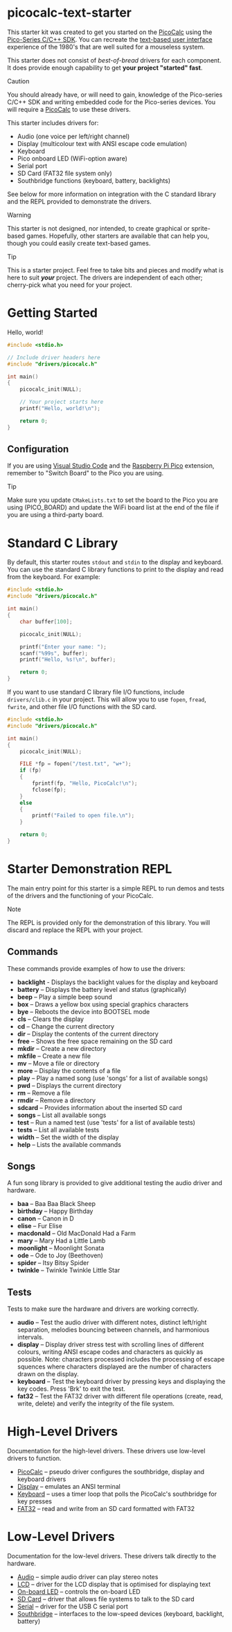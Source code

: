 # picocalc-text-starter

This starter kit was created to get you started on the [PicoCalc](https://www.clockworkpi.com/picocalc) using the [Pico-Series C/C++ SDK](https://www.raspberrypi.com/documentation/microcontrollers/c_sdk.html). You can recreate the [text-based user interface](https://en.wikipedia.org/wiki/Text-based_user_interface) experience of the 1980's that are well suited for a mouseless system.

This starter does not consist of *best-of-bread* drivers for each component. It does provide enough capability to get **your project "started" fast**.


> [!CAUTION]
> You should already have, or will need to gain, knowledge of the Pico-series C/C++ SDK and writing embedded code for the Pico-series devices. You will require a [PicoCalc](https://www.clockworkpi.com/product-page/picocalc) to use these drivers.

This starter includes drivers for:

- Audio (one voice per left/right channel)
- Display (multicolour text with ANSI escape code emulation)
- Keyboard
- Pico onboard LED (WiFi-option aware)
- Serial port
- SD Card (FAT32 file system only)
- Southbridge functions (keyboard, battery, backlights)

See below for more information on integration with the C standard library and the REPL provided to demonstrate the drivers.

> [!WARNING]
> This starter is not designed, nor intended, to create graphical or sprite-based games. Hopefully, other starters are available that can help you, though you could easily create text-based games.

> [!TIP]
> This is a starter project. Feel free to take bits and pieces and modify what is here to suit ***your*** project. The drivers are independent of each other; cherry-pick what you need for your project. 

# Getting Started

Hello, world!

``` C
#include <stdio.h>

// Include driver headers here
#include "drivers/picocalc.h"

int main()
{
    picocalc_init(NULL);

    // Your project starts here
    printf("Hello, world!\n");

    return 0;
}
```


## Configuration

If you are using [Visual Studio Code](https://code.visualstudio.com) and the [Raspberry Pi Pico](https://marketplace.visualstudio.com/items?itemName=raspberry-pi.raspberry-pi-pico) extension, remember to "Switch Board" to the Pico you are using.

> [!TIP]
> Make sure you update `CMakeLists.txt` to set the board to the Pico you are using (PICO_BOARD) and update the WiFi board list at the end of the file if you are using a third-party board. 


# Standard C Library

By default, this starter routes `stdout` and `stdin` to the display and keyboard. You can use the standard C library functions to print to the display and read from the keyboard. For example:

``` C
#include <stdio.h>
#include "drivers/picocalc.h"

int main()
{
    char buffer[100];

    picocalc_init(NULL);

    printf("Enter your name: ");
    scanf("%99s", buffer);
    printf("Hello, %s!\n", buffer);

    return 0;
}
```

If you want to use standard C library file I/O functions, include `drivers/clib.c` in your project. This will allow you to use `fopen`, `fread`, `fwrite`, and other file I/O functions with the SD card.

``` C
#include <stdio.h>
#include "drivers/picocalc.h"

int main()
{
    picocalc_init(NULL);

    FILE *fp = fopen("/test.txt", "w+");
    if (fp)
    {
        fprintf(fp, "Hello, PicoCalc!\n");
        fclose(fp);
    }
    else
    {
        printf("Failed to open file.\n");
    }

    return 0;
}
```


# Starter Demonstration REPL

The main entry point for this starter is a simple REPL to run demos and tests of the drivers and the functioning of your PicoCalc. 

> [!NOTE]
> The REPL is provided only for the demonstration of this library. You will discard and replace the REPL with your project.

## Commands

These commands provide examples of how to use the drivers:

- **backlight** - Displays the backlight values for the display and keyboard
- **battery** – Displays the battery level and status (graphically)
- **beep** – Play a simple beep sound
- **box** – Draws a yellow box using special graphics characters
- **bye** – Reboots the device into BOOTSEL mode
- **cls** – Clears the display
- **cd** – Change the current directory
- **dir** – Display the contents of the current directory
- **free** – Shows the free space remaining on the SD card
- **mkdir** – Create a new directory
- **mkfile** – Create a new file
- **mv** – Move a file or directory
- **more** – Display the contents of a file
- **play** – Play a named song (use 'songs' for a list of available songs)
- **pwd** – Displays the current directory
- **rm** – Remove a file
- **rmdir** – Remove a directory
- **sdcard** – Provides information about the inserted SD card
- **songs** – List all available songs
- **test** – Run a named test (use 'tests' for a list of available tests)
- **tests** – List all available tests
- **width** – Set the width of the display
- **help** – Lists the available commands

## Songs

A fun song library is provided to give additional testing the audio driver and hardware.

- **baa** – Baa Baa Black Sheep
- **birthday** – Happy Birthday
- **canon** – Canon in D
- **elise** – Fur Elise
- **macdonald** – Old MacDonald Had a Farm
- **mary** – Mary Had a Little Lamb
- **moonlight** – Moonlight Sonata
- **ode** – Ode to Joy (Beethoven)
- **spider** – Itsy Bitsy Spider
- **twinkle** – Twinkle Twinkle Little Star

## Tests

Tests to make sure the hardware and drivers are working correctly.

- **audio** – Test the audio driver with different notes, distinct left/right separation, melodies bouncing between channels, and harmonious intervals. 
- **display** – Display driver stress test with scrolling lines of different colours, writing ANSI escape codes and characters as quickly as possible. Note: characters processed includes the processing of escape squences where characters displayed are the number of characters drawn on the display.
- **keyboard** – Test the keyboard driver by pressing keys and displaying the key codes. Press 'Brk' to exit the test.
- **fat32** – Test the FAT32 driver with different file operations (create, read, write, delete) and verify the integrity of the file system.


# High-Level Drivers

Documentation for the high-level drivers. These drivers use low-level drivers to function.

- [PicoCalc](docs/picocalc.md) – pseudo driver configures the southbridge, display and keyboard drivers
- [Display](docs/display.md) – emulates an ANSI terminal
- [Keyboard](docs/keyboard.md) – uses a timer loop that polls the PicoCalc's southbridge for key presses
- [FAT32](docs/fat32.md) – read and write from an SD card formatted with FAT32


# Low-Level Drivers

Documentation for the low-level drivers. These drivers talk directly to the hardware.

- [Audio](docs/audio.md) – simple audio driver can play stereo notes
- [LCD](docs/lcd.md) – driver for the LCD display that is optimised for displaying text
- [On-board LED](docs/onboard_led.md) – controls the on-board LED
- [SD Card](docs/sdcard.md) – driver that allows file systems to talk to the SD card
- [Serial](docs/serial.md) – driver for the USB C serial port
- [Southbridge](docs/southbridge.md) – interfaces to the low-speed devices (keyboard, backlight, battery)
